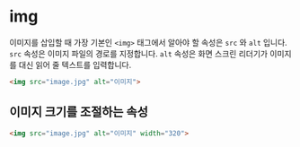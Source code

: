 img
=============
이미지를 삽입할 때 가장 기본인 `<img>` 태그에서 알아야 할 속성은 `src` 와 `alt` 입니다. `src` 속성은 이미지 파일의 경로를 지정합니다. `alt` 속성은 화면 스크린 리더기가 이미지를 대신 읽어 줄 텍스트를 입력합니다.

```html
<img src="image.jpg" alt="이미지">
```

## 이미지 크기를 조절하는 속성
```html
<img src="image.jpg" alt="이미지" width="320">
```